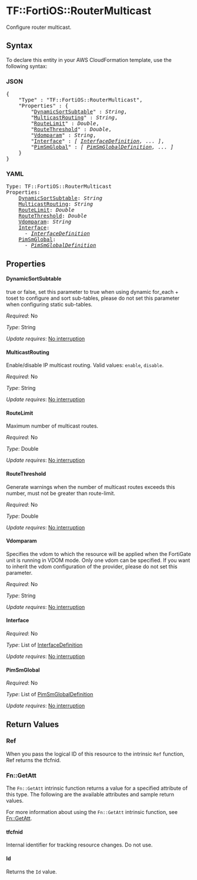 # TF::FortiOS::RouterMulticast

Configure router multicast.

## Syntax

To declare this entity in your AWS CloudFormation template, use the following syntax:

### JSON

<pre>
{
    "Type" : "TF::FortiOS::RouterMulticast",
    "Properties" : {
        "<a href="#dynamicsortsubtable" title="DynamicSortSubtable">DynamicSortSubtable</a>" : <i>String</i>,
        "<a href="#multicastrouting" title="MulticastRouting">MulticastRouting</a>" : <i>String</i>,
        "<a href="#routelimit" title="RouteLimit">RouteLimit</a>" : <i>Double</i>,
        "<a href="#routethreshold" title="RouteThreshold">RouteThreshold</a>" : <i>Double</i>,
        "<a href="#vdomparam" title="Vdomparam">Vdomparam</a>" : <i>String</i>,
        "<a href="#interface" title="Interface">Interface</a>" : <i>[ <a href="interfacedefinition.md">InterfaceDefinition</a>, ... ]</i>,
        "<a href="#pimsmglobal" title="PimSmGlobal">PimSmGlobal</a>" : <i>[ <a href="pimsmglobaldefinition.md">PimSmGlobalDefinition</a>, ... ]</i>
    }
}
</pre>

### YAML

<pre>
Type: TF::FortiOS::RouterMulticast
Properties:
    <a href="#dynamicsortsubtable" title="DynamicSortSubtable">DynamicSortSubtable</a>: <i>String</i>
    <a href="#multicastrouting" title="MulticastRouting">MulticastRouting</a>: <i>String</i>
    <a href="#routelimit" title="RouteLimit">RouteLimit</a>: <i>Double</i>
    <a href="#routethreshold" title="RouteThreshold">RouteThreshold</a>: <i>Double</i>
    <a href="#vdomparam" title="Vdomparam">Vdomparam</a>: <i>String</i>
    <a href="#interface" title="Interface">Interface</a>: <i>
      - <a href="interfacedefinition.md">InterfaceDefinition</a></i>
    <a href="#pimsmglobal" title="PimSmGlobal">PimSmGlobal</a>: <i>
      - <a href="pimsmglobaldefinition.md">PimSmGlobalDefinition</a></i>
</pre>

## Properties

#### DynamicSortSubtable

true or false, set this parameter to true when using dynamic for_each + toset to configure and sort sub-tables, please do not set this parameter when configuring static sub-tables.

_Required_: No

_Type_: String

_Update requires_: [No interruption](https://docs.aws.amazon.com/AWSCloudFormation/latest/UserGuide/using-cfn-updating-stacks-update-behaviors.html#update-no-interrupt)

#### MulticastRouting

Enable/disable IP multicast routing. Valid values: `enable`, `disable`.

_Required_: No

_Type_: String

_Update requires_: [No interruption](https://docs.aws.amazon.com/AWSCloudFormation/latest/UserGuide/using-cfn-updating-stacks-update-behaviors.html#update-no-interrupt)

#### RouteLimit

Maximum number of multicast routes.

_Required_: No

_Type_: Double

_Update requires_: [No interruption](https://docs.aws.amazon.com/AWSCloudFormation/latest/UserGuide/using-cfn-updating-stacks-update-behaviors.html#update-no-interrupt)

#### RouteThreshold

Generate warnings when the number of multicast routes exceeds this number, must not be greater than route-limit.

_Required_: No

_Type_: Double

_Update requires_: [No interruption](https://docs.aws.amazon.com/AWSCloudFormation/latest/UserGuide/using-cfn-updating-stacks-update-behaviors.html#update-no-interrupt)

#### Vdomparam

Specifies the vdom to which the resource will be applied when the FortiGate unit is running in VDOM mode. Only one vdom can be specified. If you want to inherit the vdom configuration of the provider, please do not set this parameter.

_Required_: No

_Type_: String

_Update requires_: [No interruption](https://docs.aws.amazon.com/AWSCloudFormation/latest/UserGuide/using-cfn-updating-stacks-update-behaviors.html#update-no-interrupt)

#### Interface

_Required_: No

_Type_: List of <a href="interfacedefinition.md">InterfaceDefinition</a>

_Update requires_: [No interruption](https://docs.aws.amazon.com/AWSCloudFormation/latest/UserGuide/using-cfn-updating-stacks-update-behaviors.html#update-no-interrupt)

#### PimSmGlobal

_Required_: No

_Type_: List of <a href="pimsmglobaldefinition.md">PimSmGlobalDefinition</a>

_Update requires_: [No interruption](https://docs.aws.amazon.com/AWSCloudFormation/latest/UserGuide/using-cfn-updating-stacks-update-behaviors.html#update-no-interrupt)

## Return Values

### Ref

When you pass the logical ID of this resource to the intrinsic `Ref` function, Ref returns the tfcfnid.

### Fn::GetAtt

The `Fn::GetAtt` intrinsic function returns a value for a specified attribute of this type. The following are the available attributes and sample return values.

For more information about using the `Fn::GetAtt` intrinsic function, see [Fn::GetAtt](https://docs.aws.amazon.com/AWSCloudFormation/latest/UserGuide/intrinsic-function-reference-getatt.html).

#### tfcfnid

Internal identifier for tracking resource changes. Do not use.

#### Id

Returns the <code>Id</code> value.

